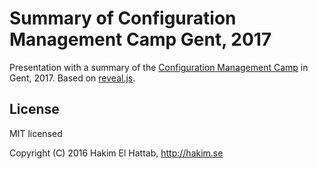 # Summary of Configuration Management Camp Gent, 2017

Presentation with a summary of the [Configuration Management Camp](http://cfgmgmtcamp.eu) in Gent, 2017. Based on [reveal.js](https://github.com/hakimel/reveal.js).

## License

MIT licensed

Copyright (C) 2016 Hakim El Hattab, http://hakim.se
